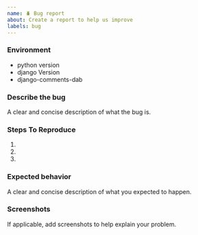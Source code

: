 ```yaml
---
name: 🪲 Bug report
about: Create a report to help us improve
labels: bug
---
```


### Environment
* python version
* django Version
* django-comments-dab

### Describe the bug
A clear and concise description of what the bug is.

### Steps To Reproduce
1.
2.
3.

### Expected behavior
A clear and concise description of what you expected to happen.

### Screenshots
If applicable, add screenshots to help explain your problem.
